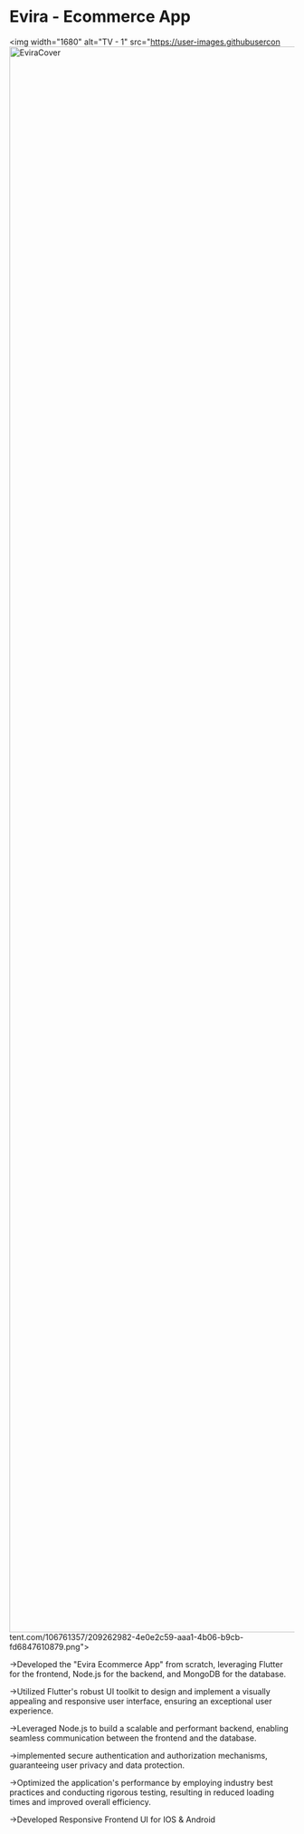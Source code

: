 # Evira - Ecommerce App

<img width="1680" alt="TV - 1" src="https://user-images.githubusercon<img width="2800" alt="EviraCover" src="https://github.com/JaySoni26/Evira/assets/106761357/f06b66b7-3d65-4e0f-973d-dffaf11a2662">
tent.com/106761357/209262982-4e0e2c59-aaa1-4b06-b9cb-fd6847610879.png">

->Developed the "Evira Ecommerce App" from scratch, leveraging Flutter for the frontend, Node.js for the backend, and MongoDB for the database.

->Utilized Flutter's robust UI toolkit to design and implement a visually appealing and responsive user interface, ensuring an exceptional user experience.

->Leveraged Node.js to build a scalable and performant backend, enabling seamless communication between the frontend and the database.

->implemented secure authentication and authorization mechanisms, guaranteeing user privacy and data protection.

->Optimized the application's performance by employing industry best practices and conducting rigorous testing, resulting in reduced loading times and improved overall efficiency.

->Developed Responsive Frontend UI for IOS & Android
